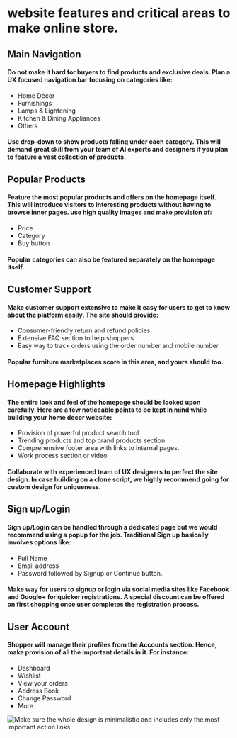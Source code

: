 # website features and critical areas to make online store.


## Main Navigation
#### Do not make it hard for buyers to find products and exclusive deals. Plan a UX focused navigation bar focusing on categories like:

* Home Décor
* Furnishings
* Lamps & Lightening
* Kitchen & Dining Appliances
* Others
#### Use drop-down to show products falling under each category. This will demand great skill from your team of AI experts and designers if you plan to feature a vast collection of products.

## Popular Products
#### Feature the most popular products and offers on the homepage itself. This will introduce visitors to interesting products without having to browse inner pages. use high quality images and make provision of:

* Price
* Category
* Buy button
#### Popular categories can also be featured separately on the homepage itself.

## Customer Support
#### Make customer support extensive to make it easy for users to get to know about the platform easily. The site should provide:

* Consumer-friendly return and refund policies
* Extensive FAQ section to help shoppers
* Easy way to track orders using the order number and mobile number
#### Popular furniture marketplaces score in this area, and yours should too.

## Homepage Highlights
#### The entire look and feel of the homepage should be looked upon carefully. Here are a few noticeable points to be kept in mind while building your home decor website:

* Provision of powerful product search tool
* Trending products and top brand products section
* Comprehensive footer area with links to internal pages.
* Work process section or video
#### Collaborate with experienced team of UX designers to perfect the site design. In case building on a clone script, we highly recommend going for custom design for uniqueness.

## Sign up/Login
#### Sign up/Login can be handled through a dedicated page but we would recommend using a popup for the job.  Traditional Sign up basically involves options like:

* Full Name
* Email address
* Password followed by Signup or Continue button.
#### Make way for users to signup or login via social media sites like Facebook and Google+ for quicker registrations. A special discount can be offered on first shopping once user completes the registration process.

## User Account
#### Shopper will manage their profiles from the Accounts section. Hence, make provision of all the important details in it. For instance:

* Dashboard
* Wishlist
* View your orders
* Address Book
* Change Password
* More

![Make sure the whole design is minimalistic and includes only the most important action links](https://www.fatbit.com/fab/wp-content/uploads/2015/03/Order-Product-547x1024.png)